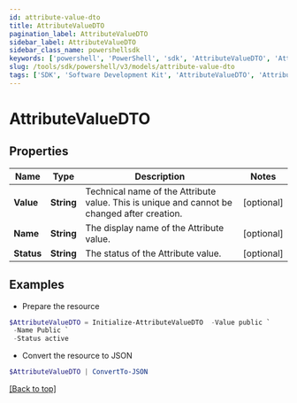 ```yaml
---
id: attribute-value-dto
title: AttributeValueDTO
pagination_label: AttributeValueDTO
sidebar_label: AttributeValueDTO
sidebar_class_name: powershellsdk
keywords: ['powershell', 'PowerShell', 'sdk', 'AttributeValueDTO', 'AttributeValueDTO'] 
slug: /tools/sdk/powershell/v3/models/attribute-value-dto
tags: ['SDK', 'Software Development Kit', 'AttributeValueDTO', 'AttributeValueDTO']
---
```



# AttributeValueDTO

## Properties

Name | Type | Description | Notes
------------ | ------------- | ------------- | -------------
**Value** | **String** | Technical name of the Attribute value. This is unique and cannot be changed after creation. | [optional] 
**Name** | **String** | The display name of the Attribute value. | [optional] 
**Status** | **String** | The status of the Attribute value. | [optional] 

## Examples

- Prepare the resource
```powershell
$AttributeValueDTO = Initialize-AttributeValueDTO  -Value public `
 -Name Public `
 -Status active
```

- Convert the resource to JSON
```powershell
$AttributeValueDTO | ConvertTo-JSON
```


[[Back to top]](#) 

